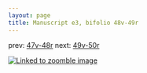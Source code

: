 ```yaml
---
layout: page
title: Manuscript e3, bifolio 48v-49r
---
```


prev: [47v-48r](../47v-48r/) next: [49v-50r](../49v-50r/)



[![Linked to zoomble image](http://www.homermultitext.org/iipsrv?IIIF=/project/homer/pyramidal/deepzoom/hmt/e3bifolio/v1/E3_48v_49r.tif/full/2000,/0/default.jpg)](http://www.homermultitext.org/ict2/?urn=urn:cite2:hmt:e3bifolio.v1:E3_48v_49r)

